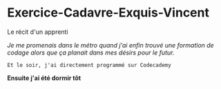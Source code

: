 # Exercice-Cadavre-Exquis-Vincent

Le récit d'un apprenti

_Je me promenais dans le métro quand j'ai enfin trouvé une formation de codage alors que ça planait dans mes désirs pour le futur._
```
Et le soir, j'ai directement programmé sur Codecademy
```
**Ensuite j'ai été dormir tôt**
